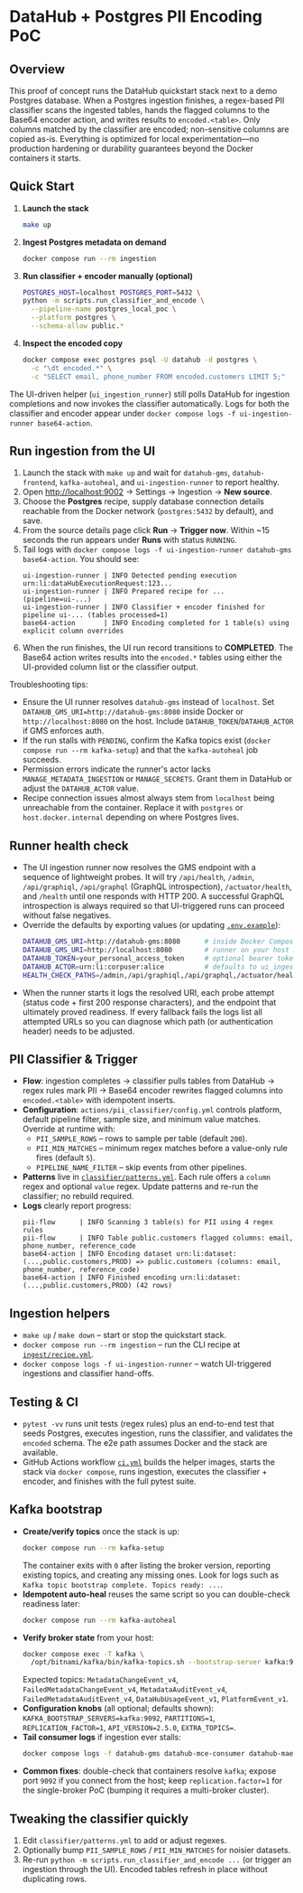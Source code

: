 # DataHub + Postgres PII Encoding PoC

## Overview
This proof of concept runs the DataHub quickstart stack next to a demo Postgres database. When a Postgres ingestion finishes, a
regex-based PII classifier scans the ingested tables, hands the flagged columns to the Base64 encoder action, and writes results
to `encoded.<table>`. Only columns matched by the classifier are encoded; non-sensitive columns are copied as-is. Everything is
optimized for local experimentation—no production hardening or durability guarantees beyond the Docker containers it starts.

## Quick Start
1. **Launch the stack**
   ```bash
   make up
   ```
2. **Ingest Postgres metadata on demand**
   ```bash
   docker compose run --rm ingestion
   ```
3. **Run classifier + encoder manually (optional)**
   ```bash
   POSTGRES_HOST=localhost POSTGRES_PORT=5432 \
   python -m scripts.run_classifier_and_encode \
     --pipeline-name postgres_local_poc \
     --platform postgres \
     --schema-allow public.*
   ```
4. **Inspect the encoded copy**
   ```bash
   docker compose exec postgres psql -U datahub -d postgres \
     -c "\dt encoded.*" \
     -c "SELECT email, phone_number FROM encoded.customers LIMIT 5;"
   ```

The UI-driven helper (`ui_ingestion_runner`) still polls DataHub for ingestion completions and now invokes the classifier
automatically. Logs for both the classifier and encoder appear under `docker compose logs -f ui-ingestion-runner base64-action`.

## Run ingestion from the UI
1. Launch the stack with `make up` and wait for `datahub-gms`, `datahub-frontend`, `kafka-autoheal`, and `ui-ingestion-runner` to report healthy.
2. Open [http://localhost:9002](http://localhost:9002) → Settings → Ingestion → **New source**.
3. Choose the **Postgres** recipe, supply database connection details reachable from the Docker network (`postgres:5432` by default), and save.
4. From the source details page click **Run** → **Trigger now**. Within ~15 seconds the run appears under **Runs** with status `RUNNING`.
5. Tail logs with `docker compose logs -f ui-ingestion-runner datahub-gms base64-action`. You should see:
   ```text
   ui-ingestion-runner | INFO Detected pending execution urn:li:dataHubExecutionRequest:123...
   ui-ingestion-runner | INFO Prepared recipe for ... (pipeline=ui-...)
   ui-ingestion-runner | INFO Classifier + encoder finished for pipeline ui-... (tables processed=1)
   base64-action       | INFO Encoding completed for 1 table(s) using explicit column overrides
   ```
6. When the run finishes, the UI run record transitions to **COMPLETED**. The Base64 action writes results into the `encoded.*` tables using either the UI-provided column list or the classifier output.

Troubleshooting tips:
- Ensure the UI runner resolves `datahub-gms` instead of `localhost`. Set `DATAHUB_GMS_URI=http://datahub-gms:8080` inside Docker or `http://localhost:8080` on the host. Include `DATAHUB_TOKEN`/`DATAHUB_ACTOR` if GMS enforces auth.
- If the run stalls with `PENDING`, confirm the Kafka topics exist (`docker compose run --rm kafka-setup`) and that the `kafka-autoheal` job succeeds.
- Permission errors indicate the runner's actor lacks `MANAGE_METADATA_INGESTION` or `MANAGE_SECRETS`. Grant them in DataHub or adjust the `DATAHUB_ACTOR` value.
- Recipe connection issues almost always stem from `localhost` being unreachable from the container. Replace it with `postgres` or `host.docker.internal` depending on where Postgres lives.

## Runner health check
- The UI ingestion runner now resolves the GMS endpoint with a sequence of lightweight probes. It will try `/api/health`, `/admin`,
  `/api/graphiql`, `/api/graphql` (GraphQL introspection), `/actuator/health`, and `/health` until one responds with HTTP 200. A
  successful GraphQL introspection is always required so that UI-triggered runs can proceed without false negatives.
- Override the defaults by exporting values (or updating [`.env.example`](.env.example)):
  ```bash
  DATAHUB_GMS_URI=http://datahub-gms:8080      # inside Docker Compose
  DATAHUB_GMS_URI=http://localhost:8080        # runner on your host machine
  DATAHUB_TOKEN=your_personal_access_token     # optional bearer token
  DATAHUB_ACTOR=urn:li:corpuser:alice          # defaults to ui_ingestion_runner
  HEALTH_CHECK_PATHS=/admin,/api/graphiql,/api/graphql,/actuator/health,/health
  ```
- When the runner starts it logs the resolved URI, each probe attempt (status code + first 200 response characters), and the
  endpoint that ultimately proved readiness. If every fallback fails the logs list all attempted URLs so you can diagnose which
  path (or authentication header) needs to be adjusted.

## PII Classifier & Trigger
- **Flow**: ingestion completes → classifier pulls tables from DataHub → regex rules mark PII → Base64 encoder rewrites flagged
  columns into `encoded.<table>` with idempotent inserts.
- **Configuration**: `actions/pii_classifier/config.yml` controls platform, default pipeline filter, sample size, and minimum
  value matches. Override at runtime with:
  - `PII_SAMPLE_ROWS` – rows to sample per table (default `200`).
  - `PII_MIN_MATCHES` – minimum regex matches before a value-only rule fires (default `5`).
  - `PIPELINE_NAME_FILTER` – skip events from other pipelines.
- **Patterns** live in [`classifier/patterns.yml`](classifier/patterns.yml). Each rule offers a `column` regex and optional
  `value` regex. Update patterns and re-run the classifier; no rebuild required.
- **Logs** clearly report progress:
  ```text
  pii-flow      | INFO Scanning 3 table(s) for PII using 4 regex rules
  pii-flow      | INFO Table public.customers flagged columns: email, phone_number, reference_code
  base64-action | INFO Encoding dataset urn:li:dataset:(...,public.customers,PROD) => public.customers (columns: email, phone_number, reference_code)
  base64-action | INFO Finished encoding urn:li:dataset:(...,public.customers,PROD) (42 rows)
  ```

## Ingestion helpers
- `make up` / `make down` – start or stop the quickstart stack.
- `docker compose run --rm ingestion` – run the CLI recipe at [`ingest/recipe.yml`](ingest/recipe.yml).
- `docker compose logs -f ui-ingestion-runner` – watch UI-triggered ingestions and classifier hand-offs.

## Testing & CI
- `pytest -vv` runs unit tests (regex rules) plus an end-to-end test that seeds Postgres, executes ingestion, runs the classifier,
  and validates the `encoded` schema. The e2e path assumes Docker and the stack are available.
- GitHub Actions workflow [`ci.yml`](.github/workflows/ci.yml) builds the helper images, starts the stack via `docker compose`,
  runs ingestion, executes the classifier + encoder, and finishes with the full pytest suite.

## Kafka bootstrap
- **Create/verify topics** once the stack is up:
  ```bash
  docker compose run --rm kafka-setup
  ```
  The container exits with `0` after listing the broker version, reporting existing topics, and creating any missing ones. Look
  for logs such as `Kafka topic bootstrap complete. Topics ready: ...`.
- **Idempotent auto-heal** reuses the same script so you can double-check readiness later:
  ```bash
  docker compose run --rm kafka-autoheal
  ```
- **Verify broker state** from your host:
  ```bash
  docker compose exec -T kafka \
    /opt/bitnami/kafka/bin/kafka-topics.sh --bootstrap-server kafka:9092 --list
  ```
  Expected topics: `MetadataChangeEvent_v4`, `FailedMetadataChangeEvent_v4`, `MetadataAuditEvent_v4`,
  `FailedMetadataAuditEvent_v4`, `DataHubUsageEvent_v1`, `PlatformEvent_v1`.
- **Configuration knobs** (all optional; defaults shown): `KAFKA_BOOTSTRAP_SERVERS=kafka:9092`, `PARTITIONS=1`,
  `REPLICATION_FACTOR=1`, `API_VERSION=2.5.0`, `EXTRA_TOPICS=`.
- **Tail consumer logs** if ingestion ever stalls:
  ```bash
  docker compose logs -f datahub-gms datahub-mce-consumer datahub-mae-consumer | grep -i unknown_topic || true
  ```
- **Common fixes**: double-check that containers resolve `kafka`; expose port `9092` if you connect from the host; keep
  `replication.factor=1` for the single-broker PoC (bumping it requires a multi-broker cluster).

## Tweaking the classifier quickly
1. Edit `classifier/patterns.yml` to add or adjust regexes.
2. Optionally bump `PII_SAMPLE_ROWS` / `PII_MIN_MATCHES` for noisier datasets.
3. Re-run `python -m scripts.run_classifier_and_encode ...` (or trigger an ingestion through the UI). Encoded tables refresh in
   place without duplicating rows.
